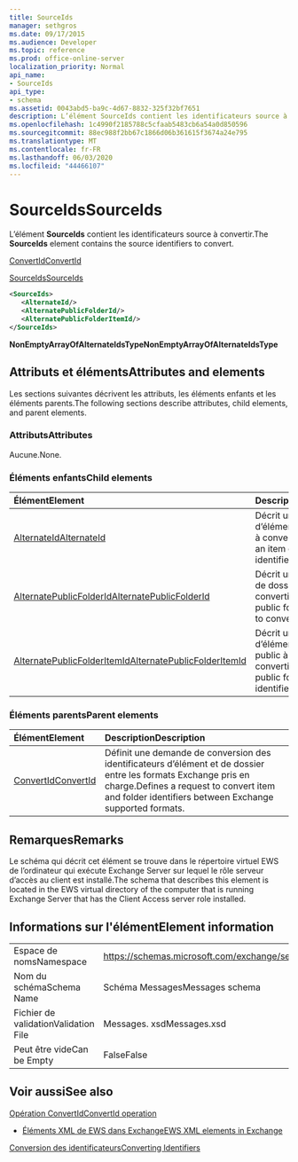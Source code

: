 ```yaml
---
title: SourceIds
manager: sethgros
ms.date: 09/17/2015
ms.audience: Developer
ms.topic: reference
ms.prod: office-online-server
localization_priority: Normal
api_name:
- SourceIds
api_type:
- schema
ms.assetid: 0043abd5-ba9c-4d67-8832-325f32bf7651
description: L’élément SourceIds contient les identificateurs source à convertir.
ms.openlocfilehash: 1c4990f2185788c5cfaab5483cb6a54a0d850596
ms.sourcegitcommit: 88ec988f2bb67c1866d06b361615f3674a24e795
ms.translationtype: MT
ms.contentlocale: fr-FR
ms.lasthandoff: 06/03/2020
ms.locfileid: "44466107"
---
```

# <a name="sourceids"></a><span data-ttu-id="c6426-103">SourceIds</span><span class="sxs-lookup"><span data-stu-id="c6426-103">SourceIds</span></span>

<span data-ttu-id="c6426-104">L’élément **SourceIds** contient les identificateurs source à convertir.</span><span class="sxs-lookup"><span data-stu-id="c6426-104">The **SourceIds** element contains the source identifiers to convert.</span></span> 
  
[<span data-ttu-id="c6426-105">ConvertId</span><span class="sxs-lookup"><span data-stu-id="c6426-105">ConvertId</span></span>](convertid.md)
  
[<span data-ttu-id="c6426-106">SourceIds</span><span class="sxs-lookup"><span data-stu-id="c6426-106">SourceIds</span></span>](sourceids.md)
  
```xml
<SourceIds>
   <AlternateId/>
   <AlternatePublicFolderId/>
   <AlternatePublicFolderItemId/>
</SourceIds>
```

 <span data-ttu-id="c6426-107">**NonEmptyArrayOfAlternateIdsType**</span><span class="sxs-lookup"><span data-stu-id="c6426-107">**NonEmptyArrayOfAlternateIdsType**</span></span>
## <a name="attributes-and-elements"></a><span data-ttu-id="c6426-108">Attributs et éléments</span><span class="sxs-lookup"><span data-stu-id="c6426-108">Attributes and elements</span></span>

<span data-ttu-id="c6426-109">Les sections suivantes décrivent les attributs, les éléments enfants et les éléments parents.</span><span class="sxs-lookup"><span data-stu-id="c6426-109">The following sections describe attributes, child elements, and parent elements.</span></span>
  
### <a name="attributes"></a><span data-ttu-id="c6426-110">Attributs</span><span class="sxs-lookup"><span data-stu-id="c6426-110">Attributes</span></span>

<span data-ttu-id="c6426-111">Aucune.</span><span class="sxs-lookup"><span data-stu-id="c6426-111">None.</span></span>
  
### <a name="child-elements"></a><span data-ttu-id="c6426-112">Éléments enfants</span><span class="sxs-lookup"><span data-stu-id="c6426-112">Child elements</span></span>

|<span data-ttu-id="c6426-113">**Élément**</span><span class="sxs-lookup"><span data-stu-id="c6426-113">**Element**</span></span>|<span data-ttu-id="c6426-114">**Description**</span><span class="sxs-lookup"><span data-stu-id="c6426-114">**Description**</span></span>|
|:-----|:-----|
|[<span data-ttu-id="c6426-115">AlternateId</span><span class="sxs-lookup"><span data-stu-id="c6426-115">AlternateId</span></span>](alternateid.md) <br/> |<span data-ttu-id="c6426-116">Décrit un identificateur d’élément ou de dossier à convertir.</span><span class="sxs-lookup"><span data-stu-id="c6426-116">Describes an item or folder identifier to convert.</span></span>  <br/> |
|[<span data-ttu-id="c6426-117">AlternatePublicFolderId</span><span class="sxs-lookup"><span data-stu-id="c6426-117">AlternatePublicFolderId</span></span>](alternatepublicfolderid.md) <br/> |<span data-ttu-id="c6426-118">Décrit un identificateur de dossier public à convertir.</span><span class="sxs-lookup"><span data-stu-id="c6426-118">Describes a public folder identifier to convert.</span></span>  <br/> |
|[<span data-ttu-id="c6426-119">AlternatePublicFolderItemId</span><span class="sxs-lookup"><span data-stu-id="c6426-119">AlternatePublicFolderItemId</span></span>](alternatepublicfolderitemid.md) <br/> |<span data-ttu-id="c6426-120">Décrit un identificateur d’élément de dossier public à convertir.</span><span class="sxs-lookup"><span data-stu-id="c6426-120">Describes a public folder item identifier to convert.</span></span>  <br/> |
   
### <a name="parent-elements"></a><span data-ttu-id="c6426-121">Éléments parents</span><span class="sxs-lookup"><span data-stu-id="c6426-121">Parent elements</span></span>

|<span data-ttu-id="c6426-122">**Élément**</span><span class="sxs-lookup"><span data-stu-id="c6426-122">**Element**</span></span>|<span data-ttu-id="c6426-123">**Description**</span><span class="sxs-lookup"><span data-stu-id="c6426-123">**Description**</span></span>|
|:-----|:-----|
|[<span data-ttu-id="c6426-124">ConvertId</span><span class="sxs-lookup"><span data-stu-id="c6426-124">ConvertId</span></span>](convertid.md) <br/> |<span data-ttu-id="c6426-125">Définit une demande de conversion des identificateurs d’élément et de dossier entre les formats Exchange pris en charge.</span><span class="sxs-lookup"><span data-stu-id="c6426-125">Defines a request to convert item and folder identifiers between Exchange supported formats.</span></span>  <br/> |
   
## <a name="remarks"></a><span data-ttu-id="c6426-126">Remarques</span><span class="sxs-lookup"><span data-stu-id="c6426-126">Remarks</span></span>

<span data-ttu-id="c6426-127">Le schéma qui décrit cet élément se trouve dans le répertoire virtuel EWS de l’ordinateur qui exécute Exchange Server sur lequel le rôle serveur d’accès au client est installé.</span><span class="sxs-lookup"><span data-stu-id="c6426-127">The schema that describes this element is located in the EWS virtual directory of the computer that is running Exchange Server that has the Client Access server role installed.</span></span>
  
## <a name="element-information"></a><span data-ttu-id="c6426-128">Informations sur l'élément</span><span class="sxs-lookup"><span data-stu-id="c6426-128">Element information</span></span>

|||
|:-----|:-----|
|<span data-ttu-id="c6426-129">Espace de noms</span><span class="sxs-lookup"><span data-stu-id="c6426-129">Namespace</span></span>  <br/> |https://schemas.microsoft.com/exchange/services/2006/messages  <br/> |
|<span data-ttu-id="c6426-130">Nom du schéma</span><span class="sxs-lookup"><span data-stu-id="c6426-130">Schema Name</span></span>  <br/> |<span data-ttu-id="c6426-131">Schéma Messages</span><span class="sxs-lookup"><span data-stu-id="c6426-131">Messages schema</span></span>  <br/> |
|<span data-ttu-id="c6426-132">Fichier de validation</span><span class="sxs-lookup"><span data-stu-id="c6426-132">Validation File</span></span>  <br/> |<span data-ttu-id="c6426-133">Messages. xsd</span><span class="sxs-lookup"><span data-stu-id="c6426-133">Messages.xsd</span></span>  <br/> |
|<span data-ttu-id="c6426-134">Peut être vide</span><span class="sxs-lookup"><span data-stu-id="c6426-134">Can be Empty</span></span>  <br/> |<span data-ttu-id="c6426-135">False</span><span class="sxs-lookup"><span data-stu-id="c6426-135">False</span></span>  <br/> |
   
## <a name="see-also"></a><span data-ttu-id="c6426-136">Voir aussi</span><span class="sxs-lookup"><span data-stu-id="c6426-136">See also</span></span>



[<span data-ttu-id="c6426-137">Opération ConvertId</span><span class="sxs-lookup"><span data-stu-id="c6426-137">ConvertId operation</span></span>](convertid-operation.md)


- [<span data-ttu-id="c6426-138">Éléments XML de EWS dans Exchange</span><span class="sxs-lookup"><span data-stu-id="c6426-138">EWS XML elements in Exchange</span></span>](ews-xml-elements-in-exchange.md)


[<span data-ttu-id="c6426-139">Conversion des identificateurs</span><span class="sxs-lookup"><span data-stu-id="c6426-139">Converting Identifiers</span></span>](https://msdn.microsoft.com/library/a5391746-b6ef-4f48-8fc8-8255258651aa%28Office.15%29.aspx)


